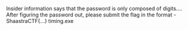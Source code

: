 Insider information says that the password is only composed of digits.... After figuring the password out, please submit the flag in the format - ShaastraCTF{...} timing.exe
